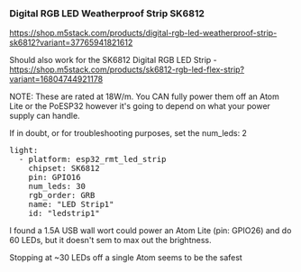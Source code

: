 ### Digital RGB LED Weatherproof Strip SK6812

https://shop.m5stack.com/products/digital-rgb-led-weatherproof-strip-sk6812?variant=37765941821612

Should also work for the SK6812 Digital RGB LED Strip - https://shop.m5stack.com/products/sk6812-rgb-led-flex-strip?variant=16804744921178

NOTE: These are rated at 18W/m. You CAN fully power them off an Atom Lite or the PoESP32 however it's going to depend on what your power supply can handle.

If in doubt, or for troubleshooting purposes, set the num_leds: 2

<pre>
light:
  - platform: esp32_rmt_led_strip
    chipset: SK6812
    pin: GPIO16
    num_leds: 30
    rgb_order: GRB
    name: "LED Strip1"
    id: "ledstrip1"
</pre>

I found a 1.5A USB wall wort could power an Atom Lite (pin: GPIO26) and do 60 LEDs, but it doesn't sem to max out the brightness.

Stopping at ~30 LEDs off a single Atom seems to be the safest
